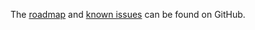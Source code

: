 The
[roadmap](https://github.com/OCA/rest-framework/issues?q=is%3Aopen+is%3Aissue+label%3Aenhancement+label%3Abase_rest)
and [known
issues](https://github.com/OCA/rest-framework/issues?q=is%3Aopen+is%3Aissue+label%3Abug+label%3Abase_rest)
can be found on GitHub.
